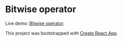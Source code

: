 # Bitwise operator

Live demo: [Bitwise operator](https://bitwise.untilov.com.ua/).

This project was bootstrapped with [Create React App](https://github.com/facebook/create-react-app).
